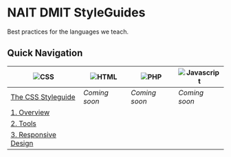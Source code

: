 NAIT DMIT StyleGuides
=====================

Best practices for the languages we teach.

## Quick Navigation

|    ![CSS](https://raw.github.com/nait-dmit/styleguides/master/assets/icons/css-med.png)   | ![HTML](https://raw.github.com/nait-dmit/styleguides/master/assets/icons/html-med.png) | ![PHP](https://raw.github.com/nait-dmit/styleguides/master/assets/icons/php-med.png) | ![Javascript](https://raw.github.com/nait-dmit/styleguides/master/assets/icons/js-med.png) |
| ----------------------------------------------------------------------------------------- | -------------------------------------------------------------------------------------- | ------------------------------------------------------------------------------------ | ------------------------------------------------------------------------------------------ |
| [The CSS Styleguide](https://github.com/nait-dmit/styleguides/tree/master/css)            | _Coming soon_                                                                          | _Coming soon_                                                                        | _Coming soon_                                                                              |
| [1. Overview](https://github.com/nait-dmit/styleguides/tree/master/css/overview.md)       |                                                                                        |                                                                                      |                                                                                            |
| [2. Tools](https://github.com/nait-dmit/styleguides/tree/master/css/tools.md)             |                                                                                        |                                                                                      |                                                                                            |
| [3. Responsive Design](https://github.com/nait-dmit/styleguides/tree/master/css/responsive-design.md) |                                                                                        |                                                                                      |                                                                                            |
